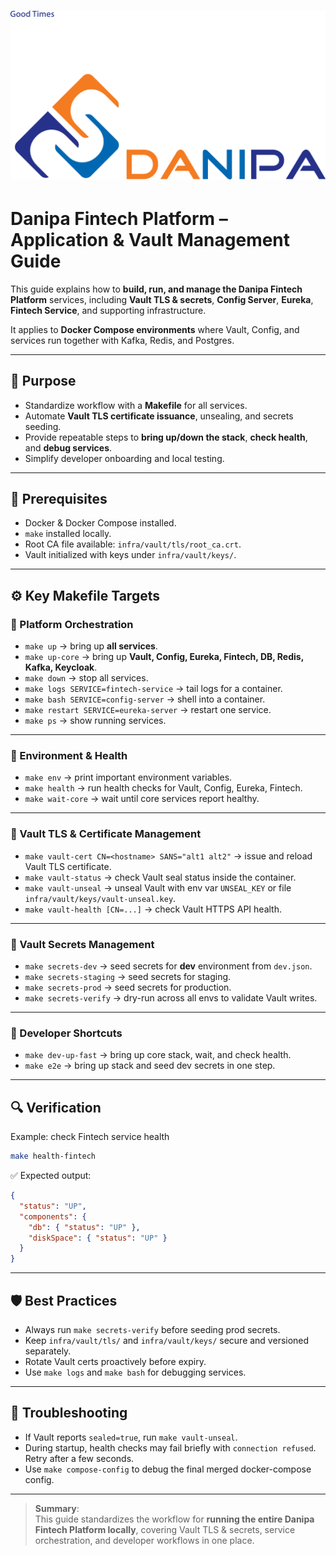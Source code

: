
# ![Danipa Logo](https://raw.githubusercontent.com/paboagye/danipa-assets/main/images/danipa_logo.png)

# Danipa Fintech Platform – Application & Vault Management Guide

This guide explains how to **build, run, and manage the Danipa Fintech Platform** services, including **Vault TLS & secrets**, **Config Server**, **Eureka**, **Fintech Service**, and supporting infrastructure.

It applies to **Docker Compose environments** where Vault, Config, and services run together with Kafka, Redis, and Postgres.

---

## 📌 Purpose

- Standardize workflow with a **Makefile** for all services.
- Automate **Vault TLS certificate issuance**, unsealing, and secrets seeding.
- Provide repeatable steps to **bring up/down the stack**, **check health**, and **debug services**.
- Simplify developer onboarding and local testing.

---

## 🔑 Prerequisites

- Docker & Docker Compose installed.
- `make` installed locally.
- Root CA file available: `infra/vault/tls/root_ca.crt`.
- Vault initialized with keys under `infra/vault/keys/`.

---

## ⚙️ Key Makefile Targets

### 🔹 Platform Orchestration

- `make up` → bring up **all services**.
- `make up-core` → bring up **Vault, Config, Eureka, Fintech, DB, Redis, Kafka, Keycloak**.
- `make down` → stop all services.
- `make logs SERVICE=fintech-service` → tail logs for a container.
- `make bash SERVICE=config-server` → shell into a container.
- `make restart SERVICE=eureka-server` → restart one service.
- `make ps` → show running services.

---

### 🔹 Environment & Health

- `make env` → print important environment variables.
- `make health` → run health checks for Vault, Config, Eureka, Fintech.
- `make wait-core` → wait until core services report healthy.

---

### 🔹 Vault TLS & Certificate Management

- `make vault-cert CN=<hostname> SANS="alt1 alt2"` → issue and reload Vault TLS certificate.
- `make vault-status` → check Vault seal status inside the container.
- `make vault-unseal` → unseal Vault with env var `UNSEAL_KEY` or file `infra/vault/keys/vault-unseal.key`.
- `make vault-health [CN=...]` → check Vault HTTPS API health.

---

### 🔹 Vault Secrets Management

- `make secrets-dev` → seed secrets for **dev** environment from `dev.json`.
- `make secrets-staging` → seed secrets for staging.
- `make secrets-prod` → seed secrets for production.
- `make secrets-verify` → dry-run across all envs to validate Vault writes.

---

### 🔹 Developer Shortcuts

- `make dev-up-fast` → bring up core stack, wait, and check health.
- `make e2e` → bring up stack and seed dev secrets in one step.

---

## 🔍 Verification

Example: check Fintech service health

```bash
make health-fintech
```

✅ Expected output:

```json
{
  "status": "UP",
  "components": {
    "db": { "status": "UP" },
    "diskSpace": { "status": "UP" }
  }
}
```

---

## 🛡️ Best Practices

- Always run `make secrets-verify` before seeding prod secrets.
- Keep `infra/vault/tls/` and `infra/vault/keys/` secure and versioned separately.
- Rotate Vault certs proactively before expiry.
- Use `make logs` and `make bash` for debugging services.

---

## 🔧 Troubleshooting

- If Vault reports `sealed=true`, run `make vault-unseal`.
- During startup, health checks may fail briefly with `connection refused`. Retry after a few seconds.
- Use `make compose-config` to debug the final merged docker-compose config.

---

> **Summary**:  
> This guide standardizes the workflow for **running the entire Danipa Fintech Platform locally**, covering Vault TLS & secrets, service orchestration, and developer workflows in one place.
